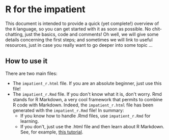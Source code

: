 # R for the impatient

This document is intended to provide a quick (yet complete!) overview of the `R` language, so you can get started with it as soon as possible. No chit-chatting, just the basics, code and comments!  Oh well, we will give some details  concerning the first steps; and sometimes we will link to useful resources, just in case you really want to go deeper into some topic ...

## How to use it
There are two main files:

* The `impatient_r.html` file. If you are an absolute beginner, just use this file!
* The `impatient_r.Rmd` file. If you don't know what it is, don't worry. Rmd stands for R Markdown, a very cool framework that permits to combine R code with Markdown. Indeed, the `impatient_r.html` file has been generated with the `impatient_r.Rmd` file! In summary:
  * If you know how to handle .Rmd files, use `impatient_r.Rmd` for learning.
  * If you don't, just use the .html file and then learn about R Markdown. See, for example, [this tutorial](https://rmarkdown.rstudio.com/lesson-1.html).

